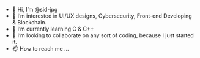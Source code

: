 - 👋 Hi, I’m @sid-jpg
- 👀 I’m interested in UI/UX designs, Cybersecurity, Front-end Developing & Blockchain.
- 🌱 I’m currently learning C & C++
- 💞️ I’m looking to collaborate on any sort of coding, because I just started it.
- 📫 How to reach me ...

<!---
sid-jpg/sid-jpg is a ✨ special ✨ repository because its `README.md` (this file) appears on your GitHub profile.
You can click the Preview link to take a look at your changes.
--->
